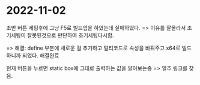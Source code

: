 # 2022-11-02
초반 버튼 세팅후에 그냥 F5로 빌드업을 하였는데 실패하였다.
=> 이유를 잘몰라서 초기세팅이 잘못된것으로 판단하여 초기세팅다시함.


=> 해결: define 부분에 새로운 걸 추가하고 멀티코드로 속성을 바꿔주고
x64로 빌드하니까 되었다. 해결완료

현재 버튼을 누르면 static box에 그대로 출력하는 값을 알아보는중
=> 얼추 링크를 찾음.
